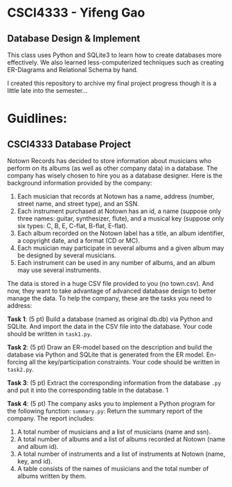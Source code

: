 # CSCI4333 - Yifeng Gao
## Database Design & Implement

This class uses Python and SQLite3 to learn how to create databases more effectively. We also learned less-computerized techniques such as creating ER-Diagrams and Relational Schema by hand.

I created this repository to archive my final project progress though it is a little late into the semester...

# Guidlines:
## CSCI4333 Database Project
Notown Records has decided to store information about musicians who perform on its albums (as well as other company data) in a database. The company has wisely chosen to hire you as a database designer. Here is the background information provided by the company:
1. Each musician that records at Notown has a name, address (number, street name, and street type), and an SSN.
2. Each instrument purchased at Notown has an id, a name (suppose only three names: guitar, synthesizer, flute), and a musical key (suppose only six types: C, B, E, C-flat, B-flat, E-flat).
3. Each album recorded on the Notown label has a title, an album identifier, a copyright date, and a format (CD or MC).
4. Each musician may participate in several albums and a given album may be designed by several musicians.
5. Each instrument can be used in any number of albums, and an album may use several instruments. 

The data is stored in a huge CSV file provided to you (no town.csv). And now, they want to take advantage of advanced database design to better manage the data. To help the company, these are the tasks you need to address: 

**Task 1**: (5 pt) Build a database (named as original db.db) via Python and SQLite. And import the data in the CSV file into the database. Your code should be written in `task1.py`. 

**Task 2**: (5 pt) Draw an ER-model based on the description and build the database via Python and SQLite that is generated from the ER model. En- forcing all the key/participation constraints. Your code should be written in `task2.py`. 

**Task 3**: (5 pt) Extract the corresponding information from the database `.py` and put it into the corresponding table in the database. 1 

**Task 4**: (5 pt) The company asks you to implement a Python program for the following function: `summary.py`: Return the summary report of the company. The report includes:
1. A total number of musicians and a list of musicians (name and ssn).
2. A total number of albums and a list of albums recorded at Notown (name
and album id).
3. A total number of instruments and a list of instruments at Notown (name,
key, and id).
4. A table consists of the names of musicians and the total number of albums
written by them.